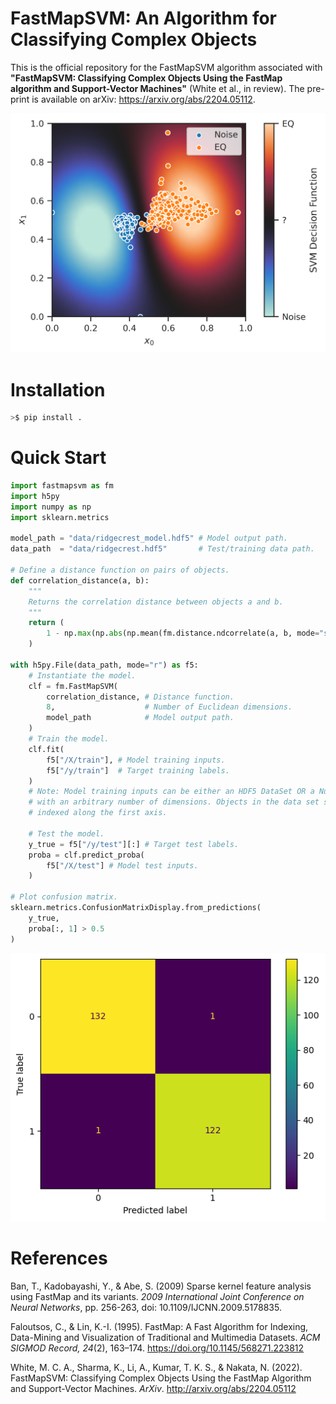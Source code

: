 # FastMapSVM: An Algorithm for Classifying Complex Objects
This is the official repository for the FastMapSVM algorithm associated with **"FastMapSVM: Classifying Complex Objects Using the FastMap algorithm and Support-Vector Machines"** (White et al., in review). The pre-print is available on arXiv: https://arxiv.org/abs/2204.05112.

![Perspicuous Visualization](resources/readme_figure.png)

# Installation
```bash
>$ pip install .
```

# Quick Start
```python
import fastmapsvm as fm
import h5py
import numpy as np
import sklearn.metrics

model_path = "data/ridgecrest_model.hdf5" # Model output path.
data_path  = "data/ridgecrest.hdf5"       # Test/training data path.

# Define a distance function on pairs of objects.
def correlation_distance(a, b):
    """
    Returns the correlation distance between objects a and b.
    """
    return (
        1 - np.max(np.abs(np.mean(fm.distance.ndcorrelate(a, b, mode="same"), axis=0)))
    )

with h5py.File(data_path, mode="r") as f5:
    # Instantiate the model.
    clf = fm.FastMapSVM(
        correlation_distance, # Distance function.
        8,                    # Number of Euclidean dimensions.
        model_path            # Model output path.
    )
    # Train the model.
    clf.fit(
        f5["/X/train"], # Model training inputs.
        f5["/y/train"]  # Target training labels.
    )
    # Note: Model training inputs can be either an HDF5 DataSet OR a NumPy array
    # with an arbitrary number of dimensions. Objects in the data set should be
    # indexed along the first axis.
    
    # Test the model.
    y_true = f5["/y/test"][:] # Target test labels.
    proba = clf.predict_proba(
        f5["/X/test"] # Model test inputs.
    )
    
# Plot confusion matrix.
sklearn.metrics.ConfusionMatrixDisplay.from_predictions(
    y_true, 
    proba[:, 1] > 0.5
)
```
![Confusion Matrix](resources/confusion_matrix.png)

# References
Ban, T., Kadobayashi, Y., & Abe, S. (2009) Sparse kernel feature analysis using FastMap and its variants. _2009 International Joint Conference on Neural Networks_, pp. 256-263, doi: 10.1109/IJCNN.2009.5178835.

Faloutsos, C., & Lin, K.-I. (1995). FastMap: A Fast Algorithm for Indexing, Data-Mining and Visualization of Traditional and Multimedia Datasets. _ACM SIGMOD Record, 24_(2), 163–174. https://doi.org/10.1145/568271.223812

White, M. C. A., Sharma, K., Li, A., Kumar, T. K. S., & Nakata, N. (2022). FastMapSVM: Classifying Complex Objects Using the FastMap Algorithm and Support-Vector Machines. _ArXiv_. http://arxiv.org/abs/2204.05112
